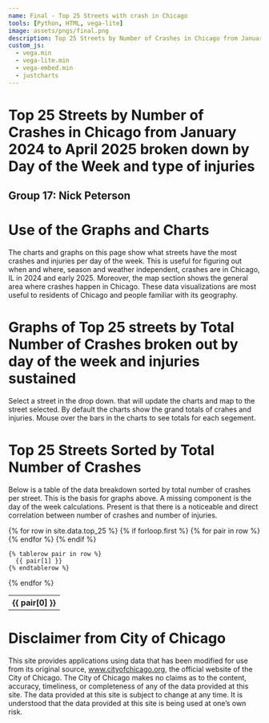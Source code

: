 ```yaml
---
name: Final - Top 25 Streets with crash in Chicago
tools: [Python, HTML, vega-lite]
image: assets/pngs/final.png
description: Top 25 Streets by Number of Crashes in Chicago from January 2024 to April 2025 broken down by Day of the Week and type of injuries
custom_js:
  - vega.min
  - vega-lite.min
  - vega-embed.min
  - justcharts
---
```


# Top 25 Streets by Number of Crashes in Chicago from January 2024 to April 2025 broken down by Day of the Week and type of injuries
## Group 17: Nick Peterson

# Use of the Graphs and Charts

The charts and graphs on this page show what streets have the most crashes and injuries per day of the week. This is useful for figuring out when and where, season and weather independent, crashes are in Chicago, IL in 2024 and early 2025. Moreover, the map section shows the general area where crashes happen in Chicago. These data visualizations are most useful to residents of Chicago and people familiar with its geography.


# Graphs of Top 25 streets by Total Number of Crashes broken out by day of the week and injuries sustained

Select a street in the drop down. that will update the charts and map to the street selected. By default the charts show the grand totals of crahes and injuries. Mouse over the bars in the charts to see totals for each segement.

<vegachart schema-url="{{ site.baseurl }}/assets/json/final5.json" style="width: 100%"></vegachart>

# Top 25 Streets Sorted by Total Number of Crashes

Below is a table of the data breakdown sorted by total number of crashes per street. This is the basis for graphs above. A missing component is the day of the week calculations. Present is that there is a noticeable and direct correlation between number of crashes and number of injuries.

<table>
  {% for row in site.data.top_25 %}
    {% if forloop.first %}
    <tr>
      {% for pair in row %}
        <th>{{ pair[0] }}</th>
      {% endfor %}
    </tr>
    {% endif %}

    {% tablerow pair in row %}
      {{ pair[1] }}
    {% endtablerow %}
  {% endfor %}
</table>


# Disclaimer from City of Chicago

This site provides applications using data that has been modified for use from its original source, www.cityofchicago.org, the official website of the City of Chicago.  The City of Chicago makes no claims as to the content, accuracy, timeliness, or completeness of any of the data provided at this site.  The data provided at this site is subject to change at any time.  It is understood that the data provided at this site is being used at one’s own risk.

<!--
# States with Sitting per year

<vegachart schema-url="{{ site.baseurl }}/assets/json/bf_year_state_chart.json" style="width: 100%"></vegachart>

This chart displays total sightings per year as well as total sightings by state. The total sightings by state portion is also interactive. Clicking on a state’s column will change the sightings per year to focus on that state. The color and encoding is default. The default schema to break down by states had too few options for all the states. Moreover, the goal of the chart is to show the number of sightings per state. The interactivity of the sightings per year updating to the specific state. Breaking out the sightings by year allows for context for why Wyoming has the most sightings but it’s a gentle slope instead of a spike.


## Search The Data & Methods

<!--Below is where we can put some links to both the data and the analysis code as buttons:

```
<div class="left">
{% include elements/button.html link="https://github.com/vega/vega/blob/main/docs/data/cars.json" text="The Data" %}
</div>

<div class="right">
{% include elements/button.html link="https://blog.4dcu.be/programming/2021/05/03/Interactive-Visualizations.html" text="The Analysis" %}
</div>
```
--->

<!-- these are written in a combo of html and liquid -->
<!--
<div class="left">
{% include elements/button.html link="https://data.cityofchicago.org/Transportation/Traffic-Crashes-Crashes/85ca-t3if/explore/query/SELECT%0A%20%20%60crash_record_id%60%2C%0A%20%20%60crash_date_est_i%60%2C%0A%20%20%60crash_date%60%2C%0A%20%20%60posted_speed_limit%60%2C%0A%20%20%60traffic_control_device%60%2C%0A%20%20%60device_condition%60%2C%0A%20%20%60weather_condition%60%2C%0A%20%20%60lighting_condition%60%2C%0A%20%20%60first_crash_type%60%2C%0A%20%20%60trafficway_type%60%2C%0A%20%20%60lane_cnt%60%2C%0A%20%20%60alignment%60%2C%0A%20%20%60roadway_surface_cond%60%2C%0A%20%20%60road_defect%60%2C%0A%20%20%60report_type%60%2C%0A%20%20%60crash_type%60%2C%0A%20%20%60intersection_related_i%60%2C%0A%20%20%60private_property_i%60%2C%0A%20%20%60hit_and_run_i%60%2C%0A%20%20%60damage%60%2C%0A%20%20%60date_police_notified%60%2C%0A%20%20%60prim_contributory_cause%60%2C%0A%20%20%60sec_contributory_cause%60%2C%0A%20%20%60street_no%60%2C%0A%20%20%60street_direction%60%2C%0A%20%20%60street_name%60%2C%0A%20%20%60beat_of_occurrence%60%2C%0A%20%20%60photos_taken_i%60%2C%0A%20%20%60statements_taken_i%60%2C%0A%20%20%60dooring_i%60%2C%0A%20%20%60work_zone_i%60%2C%0A%20%20%60work_zone_type%60%2C%0A%20%20%60workers_present_i%60%2C%0A%20%20%60num_units%60%2C%0A%20%20%60most_severe_injury%60%2C%0A%20%20%60injuries_total%60%2C%0A%20%20%60injuries_fatal%60%2C%0A%20%20%60injuries_incapacitating%60%2C%0A%20%20%60injuries_non_incapacitating%60%2C%0A%20%20%60injuries_reported_not_evident%60%2C%0A%20%20%60injuries_no_indication%60%2C%0A%20%20%60injuries_unknown%60%2C%0A%20%20%60crash_hour%60%2C%0A%20%20%60crash_day_of_week%60%2C%0A%20%20%60crash_month%60%2C%0A%20%20%60latitude%60%2C%0A%20%20%60longitude%60%2C%0A%20%20%60location%60%0AWHERE%0A%20%20%60crash_date%60%0A%20%20%20%20BETWEEN%20%222024-01-01T00%3A00%3A00%22%20%3A%3A%20floating_timestamp%0A%20%20%20%20AND%20%222025-04-13T11%3A48%3A27%22%20%3A%3A%20floating_timestamp%0AORDER%20BY%20%60crash_date%60%20DESC%20NULL%20FIRST%2C%20%60crash_record_id%60%20ASC%20NULL%20LAST/page/filter" text="The Data" %}
</div>

<div class="right">
{% include elements/button.html link="https://github.com/np42-uiuc/np42-uiuc.github.io/blob/2826b559ffc560867f63acae3c63e9f1fbcdd0f4/python_notebooks/Workbook.ipynb" text="The Analysis" %}
</div>
--->
